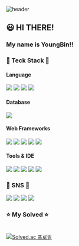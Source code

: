 ![header](https://capsule-render.vercel.app/api?type=waving&color=0:833ab4,100:fd1d1d&height=200&text=Welcome!!&desc=bin778's%20GitHub&fontColor=ffffff&fontSize=60&fontAlignY=30&descAlign=60&descAlignY=45)

## 😃 HI THERE! 

### My name is YoungBin!!

### 🔨 Teck Stack 🔨
#### Language
<p>
  <img src="https://img.shields.io/badge/javascript-F7DF1E?style=for-the-badge&logo=javascript&logoColor=black">
  <img src="https://img.shields.io/badge/typescript-3178C6?style=for-the-badge&logo=typescript&logoColor=white"/>
  <img src="https://img.shields.io/badge/python-3776AB?style=for-the-badge&logo=python&logoColor=white">
  <img src="https://img.shields.io/badge/Java-ED8B00?style=for-the-badge&logo=openjdk&logoColor=white">
</p>

#### Database
<p>
  <img src="https://img.shields.io/badge/mysql-4479A1?style=for-the-badge&logo=mysql&logoColor=white">
</p>

#### Web Frameworks
<p>
  <img src="https://img.shields.io/badge/react-61DAFB?style=for-the-badge&logo=react&logoColor=black">
  <img src="https://img.shields.io/badge/React Native-61DAFB?style=for-the-badge&logo=React&logoColor=black"/>
  <img src="https://img.shields.io/badge/node.js-339933?style=for-the-badge&logo=Node.js&logoColor=white">
  <img src="https://img.shields.io/badge/next.js-000000?style=for-the-badge&logo=nextdotjs&logoColor=white"/>
  <img src="https://img.shields.io/badge/django-092E20?style=for-the-badge&logo=django&logoColor=white"> 
</p>

#### Tools & IDE
<p>
  <img src="https://img.shields.io/badge/git-F05032?style=for-the-badge&logo=git&logoColor=white">
  <img src="https://img.shields.io/badge/Visual%20Studio%20Code-0078d7.svg?style=for-the-badge&logo=visual-studio-code&logoColor=white">
  <img src="https://img.shields.io/badge/aws-232F3E?style=for-the-badge&logo=amazonaws&logoColor=white">
  <img src="https://img.shields.io/badge/Linux-FCC624?style=for-the-badge&logo=linux&logoColor=black" />  
  <img src="https://img.shields.io/badge/IntelliJ IDEA-000000?style=for-the-badge&logo=intellijidea&logoColor=white" />
</p>

### 📧 SNS 📧
<p>
  <a href="mailto:bin778@naver.com"><img src="https://img.shields.io/badge/naver-03C75A?style=for-the-badge&logo=naver&logoColor=white&link=mailto:bin778@naver.com"></a>
  <a href="mailto:young8bin@gmail.com"><img src="https://img.shields.io/badge/Gmail-D14836?style=for-the-badge&logo=Gmail&logoColor=white&link=mailto:young8bin@gmail.com"></a>
  <a href="https://www.instagram.com/youngbin.ch/"><img src="https://img.shields.io/badge/instagram-E4405F?style=for-the-badge&logo=instagram&logoColor=white&link=https://www.instagram.com/youngbin.ch/"></a>
  <a href="https://velog.io/@bin778/posts"><img src="https://img.shields.io/badge/velog-20C997?style=for-the-badge&logo=velog&logoColor=white&link=https://velog.io/@bin778/posts"></a>
</p>

### ⭐ My Solved ⭐
<br> [![Solved.ac 프로필](http://mazassumnida.wtf/api/v2/generate_badge?boj=bin778)](https://solved.ac/bin778)
